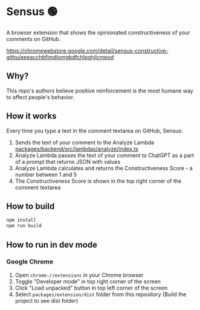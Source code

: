 # Sensus 🟢

A browser extension that shows the opinionated constructiveness of your comments on GitHub.

https://chromewebstore.google.com/detail/sensus-constructive-githu/eeeacchbfimdlomgbdfchlpghjlcmeod

## Why?

This repo's authors believe positive reinforcement is the most humane way to affect people's behavior.

## How it works

Every time you type a text in the comment textarea on GitHub, Sensus:

1. Sends the text of your comment to the Analyze Lambda [packages/backend/src/lambdas/analyze/index.ts](packages/backend/src/lambdas/analyze/index.ts)
1. Analyze Lambda passes the text of your comment to ChatGPT as a part of a prompt that returns JSON with values
1. Analyze Lambda calculates and returns the Constructiveness Score - a number between 1 and 5
1. The Constructiveness Score is shown in the top right corner of the comment textarea

## How to build

```sh
npm install
npm run build
```

## How to run in dev mode
### Google Chrome

1. Open `chrome://extensions` in your Chrome browser
1. Toggle "Developer mode" in top right corner of the screen
1. Click "Load unpacked" button in top left corner of the screen
1. Select `packages/extension/dist` folder from this repository (Build the project to see dist folder)